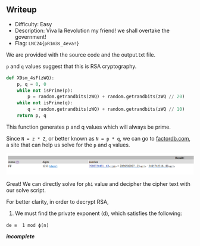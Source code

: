 ## Writeup

- Difficulty: Easy
- Description: Viva la Revolution my friend! we shall overtake the government!
- Flag: `LNC24{pR1m3s_4eva!}`

We are provided with the source code and the output.txt file.

`p` and `q` values suggest that this is RSA cryptography.

```python
def X9sm_4sF(zWQ):
    p, q = 0, 0
    while not isPrime(p):
        p = random.getrandbits(zWQ) + random.getrandbits(zWQ // 20)
    while not isPrime(q):
        q = random.getrandbits(zWQ) + random.getrandbits(zWQ // 10)
    return p, q
```

This function generates p and q values which will always be prime.

Since `N = z * Z`, or better known as `N = p * q`, we can go to [factordb.com](factordb.com), a site that can help us solve for the `p` and `q` values.

![](./images/img1.png)

Great! We can directly solve for `phi` value and decipher the cipher text with our solve script.

For better clarity, in order to decrypt RSA,

1. We must find the private exponent (d), which satisfies the following:

`de ≡  1 mod ϕ(n)`

***incomplete***